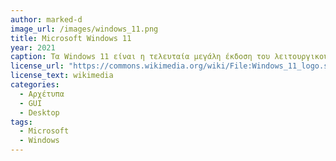 ```yaml
---
author: marked-d
image_url: /images/windows_11.png
title: Microsoft Windows 11
year: 2021
caption: Τα Windows 11 είναι η τελευταία μεγάλη έκδοση του λειτουργικού συστήματος Windows NT της Microsoft, που κυκλοφόρησε τον Οκτώβριο του 2021. Είναι μια δωρεάν αναβάθμιση του προκατόχου τους, των Windows 10 (2015), διαθέσιμη για όλες τις συσκευές Windows 10 που πληρούν τις νέες απαιτήσεις συστήματος των Windows 11.Τα Windows 11 διαθέτουν σημαντικές αλλαγές στο Windows shell επηρεασμένες από τα ακυρωμένα Windows 10X, όπως ένα επανασχεδιασμένο μενού έναρξης, την αντικατάσταση των "Live Tiles" (ζωντανών πλακιδίων) με ένα ξεχωριστό πάνελ "Widgets" στη γραμμή εργασιών, τη δυνατότητα δημιουργίας συνόλων παραθύρων σε μορφή πλακιδίων που μπορούν να ελαχιστοποιηθούν και να επαναφερθούν από τη γραμμή εργασιών ως ομάδα, καθώς και νέες τεχνολογίες παιχνιδιών που κληρονομήθηκαν από τα Xbox Series X και Series S, όπως το Auto HDR και το DirectStorage σε συμβατό υλικό. Ο Internet Explorer (IE) έχει αντικατασταθεί από το βασισμένο στο Chromium Microsoft Edge ως προεπιλεγμένο πρόγραμμα περιήγησης ιστού, όπως και στον προκάτοχό του, τα Windows 10, και το Microsoft Teams έχει ενσωματωθεί στο Windows shell. Η Microsoft ανακοίνωσε επίσης ότι σχεδιάζει να επιτρέψει μεγαλύτερη ευελιξία στο λογισμικό που μπορεί να διανεμηθεί μέσω του Microsoft Store και να υποστηρίξει εφαρμογές Android στα Windows 11.
license_url: "https://commons.wikimedia.org/wiki/File:Windows_11_logo.svg"
license_text: wikimedia
categories:
  - Αρχέτυπα
  - GUI
  - Desktop
tags:
  - Microsoft
  - Windows
---
```

